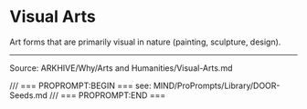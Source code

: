 # Visual Arts

Art forms that are primarily visual in nature (painting, sculpture, design).

---
Source: ARKHIVE/Why/Arts and Humanities/Visual-Arts.md

/// === PROPROMPT:BEGIN ===
see: MIND/ProPrompts/Library/DOOR-Seeds.md
/// === PROPROMPT:END ===
